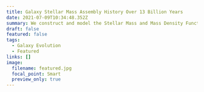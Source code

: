 ```yaml
---
title: Galaxy Stellar Mass Assembly History Over 13 Billion Years
date: 2021-07-09T10:34:48.352Z
summary: We construct and model the Stellar Mass and Mass Density Functions from the COSMOS2020 catalog
draft: false
featured: false
tags:
  - Galaxy Evolution
  - Featured
links: []
image:
  filename: featured.jpg
  focal_point: Smart
  preview_only: true
---
```

